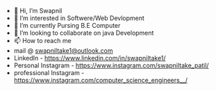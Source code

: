 - 👋 Hi, I’m Swapnil 
- 👀 I’m interested in Softwere/Web Devlopment
- 🌱 I’m currently Pursing B.E Computer
- 💞️ I’m looking to collaborate on java Development
- 📫 How to reach me 
- mail @ swapniltake1@outlook.com 
- LinkedIn - https://www.linkedin.com/in/swapniltake1/
- Personal Instagram - https://www.instagram.com/swapniltake_patil/
- professional Instagram - https://www.instagram.com/computer_science_engineers__/


<!---
swapniltake1/swapniltake1 is a ✨ special ✨ repository because its `README.md` (this file) appears on your GitHub profile.
You can click the Preview link to take a look at your changes.
--->
